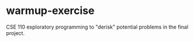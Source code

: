# warmup-exercise
CSE 110 exploratory programming to "derisk" potential problems in the final project.
